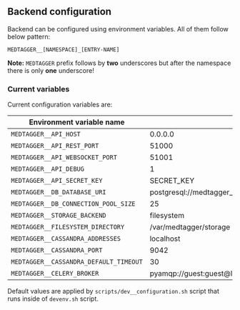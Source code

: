 Backend configuration
---------------------

Backend can be configured using environment variables. All of them follow below pattern:

```text
MEDTAGGER__[NAMESPACE]_[ENTRY-NAME]
```

**Note:** `MEDTAGGER` prefix follows by **two** underscores but after the namespace there
 is only **one** underscore!

### Current variables

Current configuration variables are:

| Environment variable name               | Default value                                              |
| --------------------------------------- | ---------------------------------------------------------- |
| `MEDTAGGER__API_HOST`                   | 0.0.0.0                                                    |
| `MEDTAGGER__API_REST_PORT`              | 51000                                                      |
| `MEDTAGGER__API_WEBSOCKET_PORT`         | 51001                                                      |
| `MEDTAGGER__API_DEBUG`                  | 1                                                          |
| `MEDTAGGER__API_SECRET_KEY`             | SECRET_KEY                                                 |
| `MEDTAGGER__DB_DATABASE_URI`            | postgresql://medtagger_user:MedTa99er!@localhost/medtagger |
| `MEDTAGGER__DB_CONNECTION_POOL_SIZE`    | 25                                                         |
| `MEDTAGGER__STORAGE_BACKEND`            | filesystem                                                 |
| `MEDTAGGER__FILESYSTEM_DIRECTORY`       | /var/medtagger/storage                                     |
| `MEDTAGGER__CASSANDRA_ADDRESSES`        | localhost                                                  |
| `MEDTAGGER__CASSANDRA_PORT`             | 9042                                                       |
| `MEDTAGGER__CASSANDRA_DEFAULT_TIMEOUT`  | 30                                                         |
| `MEDTAGGER__CELERY_BROKER`              | pyamqp://guest:guest@localhost//                           |

Default values are applied by `scripts/dev__configuration.sh` script that runs inside of
 `devenv.sh` script.


